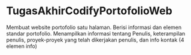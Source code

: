 # TugasAkhirCodifyPortofolioWeb
Membuat website portofolio satu halaman. Berisi informasi dan elemen standar portofolio. Menampilkan informasi tentang Penulis, keterampilan penulis, proyek-proyek yang telah dikerjakan penulis, dan info kontak (4 elemen info)
